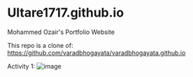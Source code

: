 # Ultare1717.github.io

Mohammed Ozair's Portfolio Website

This repo is a clone of: https://github.com/varadbhogayata/varadbhogayata.github.io

Activity 1: ![image](https://github.com/Ultare1717/Ultare1717.github.io/assets/67229334/15deab77-8fad-476d-b301-a47f0596fcf1)


